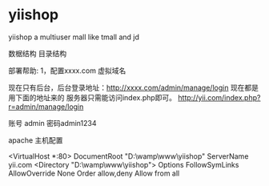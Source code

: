 yiishop
=======

yiishop a multiuser mall like tmall and jd

数椐结构
目录结构


部署帮助:
1，配置xxxx.com  虚拟域名

现在只有后台，后台登录地址：http://xxxx.com/admin/manage/login
现在都是用下面的地址来的 服务器只需能访问index.php即可。
http://yii.com/index.php?r=admin/manage/login


账号 admin 密码admin1234


apache 主机配置




<VirtualHost *:80>
DocumentRoot "D:\wamp\www\yiishop"
ServerName yii.com
<Directory "D:\wamp\www\yiishop">
       Options FollowSymLinks
       AllowOverride None
       Order allow,deny
       Allow from all
</Directory>
</VirtualHost>